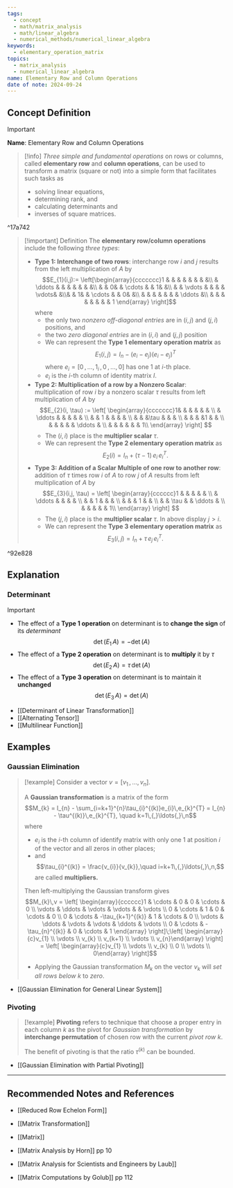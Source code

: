 ```yaml
---
tags:
  - concept
  - math/matrix_analysis
  - math/linear_algebra
  - numerical_methods/numerical_linear_algebra
keywords:
  - elementary_operation_matrix
topics:
  - matrix_analysis
  - numerical_linear_algebra
name: Elementary Row and Column Operations
date of note: 2024-09-24
---
```


## Concept Definition

>[!important]
>**Name**: Elementary Row and Column Operations

>[!info] 
>*Three simple and fundamental operations* on rows or columns, called **elementary row** and **column operations**, can be used to transform a matrix (square or not) into a simple form that facilitates such tasks as 
>- solving linear equations, 
>- determining rank, and 
>- calculating determinants and 
>- inverses of square matrices.

^17a742

>[!important] Definition
>The **elementary row/column operations** include the following *three types*:
>- **Type 1: Interchange of two rows**: interchange row $i$ and $j$ results from the left multiplication of $A$ by $$E_{1}(i,j):= \left[\begin{array}{ccccccc}1 & & & & & & & &\\ & \ddots & & & & & & &\\ & & 0& & \cdots & & 1& &\\  & & \vdots & & & & \vdots& &\\& & 1& & \cdots & & 0& &\\ & & & &  & & & \ddots &\\ & & & & & & & & 1  \end{array} \right]$$ where
>	- the only two *nonzero* *off-diagonal entries* are in $(i,j)$ and $(j,i)$ positions, and 
>	- the two *zero diagonal entries* are in $(i,i)$ and $(j,j)$ position  
>	- We can represent the **Type 1 elementary operation matrix** as $$E_{1}(i,j) = I_{n} - (e_{i} - e_{j})(e_{i} - e_{j})^{T}$$ where  $e_{i} = [0\,{,}\ldots{,}\,1_{i}\,,0\,{,}\ldots{,}\,0]$ has one $1$ at $i$-th place. 
>	- $e_{i}$ is the $i$-th column of identity matrix $I$.
>- **Type 2: Multiplication of a row by a Nonzero Scalar**: multiplication of row $i$ by a nonzero scalar $\tau$ results from left multiplication of $A$ by $$E_{2}(i, \tau) := \left[ \begin{array}{ccccccc}1& & & & & & \\ & \ddots & & & & & \\ & & 1 & & & & \\ & & &\tau & & & \\ & & & &1 & & \\ & & & & & \ddots & \\ & & & & & & 1\\ \end{array} \right] $$
>	- The $(i,i)$ place is the **multiplier scalar**  $\tau$.
>	- We can represent the **Type 2 elementary operation matrix** as $$E_{2}(i) = I_{n} + (\tau -1)\,e_{i}\,e_{i}^T.$$
>- **Type 3: Addition of a Scalar Multiple of one row to another row**: addition of $\tau$ times row $i$ of $A$ to row $j$ of $A$ results from left multiplication of $A$ by $$E_{3}(i,j, \tau) = \left[ \begin{array}{cccccc}1 & & & & & \\  & \ddots & & & & \\ &  & 1 & & & \\ &  & & 1 & & \\ &  & \tau & & \ddots & \\ &  & & &  & 1\\ \end{array} \right] $$
>	- The $(j,i)$ place is the **multiplier scalar** $\tau$. In above display $j > i$.
>	- We can represent the **Type 3 elementary operation matrix** as $$E_{3}(i,j) = I_{n} + \tau\,e_{j}\,e_{i}^T.$$

^92e828


## Explanation

### Determinant

>[!important] 
>- The effect of a **Type 1 operation** on determinant is to **change the sign** of its *determinant* $$\det(E_{1}\,A) = - \det(A)$$
>- The effect of a **Type 2 operation** on determinant is to **multiply** it by $\tau$  $$\det(E_{2}\,A) = \tau\,\det(A)$$
>- The effect of a **Type 3 operation** on determinant is to maintain it **unchanged** $$\det(E_{3}\,A) = \det(A)$$

- [[Determinant of Linear Transformation]]
- [[Alternating Tensor]]
- [[Multilinear Function]]


## Examples
### Gaussian Elimination

>[!example]
>Consider a vector $v = [v_{1} \,{,}\ldots{,}\,v_{n}]$.
>
>A **Gaussian transformation** is a matrix of the form $$M_{k} = I_{n} - \sum_{i=k+1}^{n}\tau_{i}^{(k)}e_{i}\,e_{k}^{T} = I_{n} - \tau^{(k)}\,e_{k}^{T}, \quad k=1\,{,}\ldots{,}\,n$$ where 
>- $e_{i}$ is the $i$-th column of identify matrix with only one $1$ at position $i$ of  the vector and all zeros in other places;
>- and $$\tau_{i}^{(k)} = \frac{v_{i}}{v_{k}},\quad i=k+1\,{,}\ldots{,}\,n,$$ are called **multipliers.**
>
>  
>Then left-multiplying the Gaussian transform gives $$M_{k}\,v = \left[ \begin{array}{cccccc}1 & \cdots & 0 & 0 & \cdots & 0 \\ \vdots & \ddots & \vdots & \vdots &  & \vdots \\ 0 & \cdots & 1 & 0 & \cdots & 0 \\ 0 & \cdots & -\tau_{k+1}^{(k)} & 1 & \cdots & 0 \\ \vdots & \ddots & \vdots & \vdots & \ddots & \vdots \\ 0 & \cdots & -\tau_{n}^{(k)} & 0 & \cdots & 1 \end{array} \right]\;\left[ \begin{array}{c}v_{1} \\ \vdots \\ v_{k} \\ v_{k+1} \\ \vdots \\ v_{n}\end{array} \right] =  \left[ \begin{array}{c}v_{1} \\ \vdots \\ v_{k} \\ 0 \\ \vdots \\ 0\end{array} \right]$$ 
>- Applying the Gaussian transformation $M_{k}$ on the vector $v_{k}$ will *set all rows below $k$* to $zero$. 

- [[Gaussian Elimination for General Linear System]]

### Pivoting

>[!example]
>**Pivoting** refers to technique that choose a proper entry in each column $k$ as the pivot for *Gaussian transformation* by **interchange permutation** of chosen row with the current *pivot row* $k$.
>
>The benefit of pivoting is that the ratio $\tau^{(k)}$ can be bounded. 

- [[Gaussian Elimination with Partial Pivoting]]




-----------
##  Recommended Notes and References


- [[Reduced Row Echelon Form]]
- [[Matrix Transformation]]
- [[Matrix]]


- [[Matrix Analysis by Horn]] pp 10 
- [[Matrix Analysis for Scientists and Engineers by Laub]]
- [[Matrix Computations by Golub]] pp 112